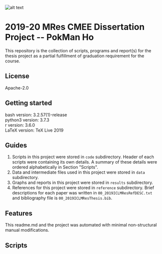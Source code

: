 ![alt text](https://unichoices.co.uk/wp-content/uploads/2015/09/Imperial-College-London.jpg)

# 2019-20 MRes CMEE Dissertation Project -- PokMan Ho

This repository is the collection of scripts, programs and report(s) for the thesis project as a partial fulfillment of graduation requirement for the course.

## License

Apache-2.0

##  Getting started

bash version: 3.2.57(1)-release  
python3 version: 3.7.3  
r version: 3.6.0  
LaTeX version: TeX Live 2019

## Guides

1. Scripts in this project were stored in `code` subdirectory.  Header of each scripts were containing its own details.  A summary of these details were ordered alphabetically in Section "Scripts".  
2. Data and intermediate files used in this project were stored in `data` subdirectory.  
3. Graphs and reports in this project were stored in `results` subdirectory.  
4. References for this project were stored in `reference` subdirectory.  Brief descriptions for each paper was written in `00_2019ICLMResRefDESC.txt` and bibliography file is `00_2019ICLMResThesis.bib`.

## Features

This readme.md and the project was automated with minimal non-structural manual modifications.

## Scripts